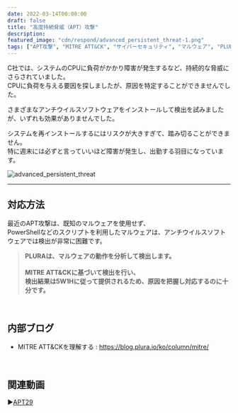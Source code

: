 ```yaml
---
date: 2022-03-14T00:00:00
draft: false
title: "高度持続脅威（APT）攻撃"
description: 
featured_image: "cdn/respond/advanced_persistent_threat-1.png"
tags: ["APT攻撃", "MITRE ATT&CK", "サイバーセキュリティ", "マルウェア", "PLURA"]
---
```


C社では、システムのCPUに負荷がかかり障害が発生するなど、持続的な脅威にさらされていました。
<br>CPUに負荷を与える要因を探しましたが、原因を特定することができませんでした。

<!--more-->

さまざまなアンチウイルスソフトウェアをインストールして検出を試みましたが、いずれも効果がありませんでした。

システムを再インストールするにはリスクが大きすぎて、踏み切ることができません。<br>
特に週末には必ずと言っていいほど障害が発生し、出勤する羽目になっています。
<br>

![advanced_persistent_threat](https://blog.plura.io/cdn/respond/advanced_persistent_threat-1.png)

---

## 対応方法
最近のAPT攻撃は、既知のマルウェアを使用せず、<br>
PowerShellなどのスクリプトを利用したマルウェアは、アンチウイルスソフトウェアでは検出が非常に困難です。

>**PLURAは、マルウェアの動作を分析して検出します。<br>
><br>
>MITRE ATT&CKに基づいて検出を行い、<br>
>検出結果は5W1Hに従って提供されるため、原因を把握し対応するのに十分です。**
<br>

## 内部ブログ
- MITRE ATT&CKを理解する : https://blog.plura.io/ko/column/mitre/
<br>

## 関連動画 
▶️[APT29](https://www.youtube.com/watch?v=fqLpY4NEDXc)
